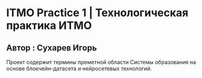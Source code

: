 
# ITMO Practice 1 | Технологическая практика ИТМО
## Автор : Сухарев Игорь

Проект содержит термины преметной области Системы образования на основе блокчейн-датасета и нейросетевых технологий.
